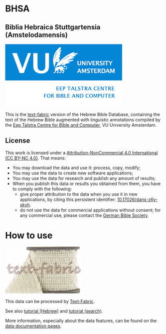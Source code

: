 # BHSA

## Biblia Hebraica Stuttgartensia (Amstelodamensis)
![etcbc](programs/etcbc.png)

This is the
[text-fabric](https://github.com/Dans-labs/text-fabric/wiki)
version of the Hebrew Bible Database,
containing the text of the Hebrew Bible augmented with linguistic annotations compiled by the
[Eep Talstra Centre for Bible and Computer](http://etcbc.nl), VU University Amsterdam.

## License

This work is licensed under a
[Attribution-NonCommercial 4.0 International (CC BY-NC 4.0)](https://creativecommons.org/licenses/by-nc/4.0/).
That means:

* You may download the data and use it: process, copy, modify;
* You may use the data to create new software applications;
* You may use the data for research and publish any amount of results;
* When you publish this data or results you obtained from them, you have to comply with the following:
  * give proper attribution to the data when you use it in new applications,
    by citing this persistent identifier:
    [10.17026/dans-z6y-skyh](http://dx.doi.org/10.17026%2Fdans-z6y-skyh).
  * do not use the data for commercial applications without consent;
    for any commercial use, please contact the
    [German Bible Society](zentrale@dbg.de).

# How to use

![tf](programs/tf-small.png)

This data can be processed by 
[Text-Fabric](https://github.com/Dans-labs/text-fabric/wiki).

See also 
[tutorial (Hebrew)](https://github.com/Dans-labs/text-fabric/blob/master/docs/tutorial.ipynb)
and
[tutorial (search)](https://github.com/Dans-labs/text-fabric/blob/master/docs/searchTutorial.ipynb).

More information, especially about the data features, can be found on the
[data documentation pages](https://etcbc.github.io/bhsa/).

